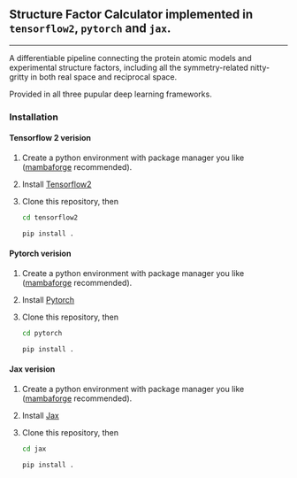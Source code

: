 ## Structure Factor Calculator implemented in `tensorflow2`, `pytorch` and `jax`.
---

A differentiable pipeline connecting the protein atomic models and experimental structure factors, including all the symmetry-related nitty-gritty in both real space and reciprocal space.

Provided in all three pupular deep learning frameworks.

### Installation

#### Tensorflow 2 verision

1. Create a python environment with package manager you like ([mambaforge](https://github.com/mamba-org/mamba) recommended).

2. Install [Tensorflow2](https://www.tensorflow.org/install)

3. Clone this repository, then
    ```bash
    cd tensorflow2

    pip install .
    ```

#### Pytorch verision

1. Create a python environment with package manager you like ([mambaforge](https://github.com/mamba-org/mamba) recommended).

2. Install [Pytorch](https://pytorch.org/get-started/locally/)

3. Clone this repository, then
    ```bash
    cd pytorch

    pip install .
    ```

#### Jax verision

1. Create a python environment with package manager you like ([mambaforge](https://github.com/mamba-org/mamba) recommended).

2. Install [Jax](https://github.com/google/jax#installation)

3. Clone this repository, then
    ```bash
    cd jax

    pip install .
    ```